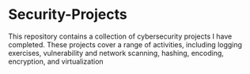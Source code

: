 # Security-Projects
This repository contains a collection of cybersecurity projects I have completed. 
These projects cover a range of activities, including logging exercises, vulnerability and network scanning, hashing, encoding, encryption, and virtualization
